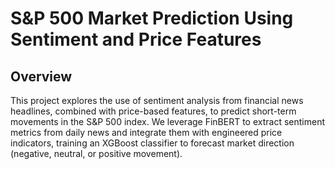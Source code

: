 # S&P 500 Market Prediction Using Sentiment and Price Features

## Overview
This project explores the use of sentiment analysis from financial news headlines, combined with price-based features, to predict short-term movements in the S&P 500 index.
We leverage FinBERT to extract sentiment metrics from daily news and integrate them with engineered price indicators, training an XGBoost classifier to forecast market direction (negative, neutral, or positive movement).
